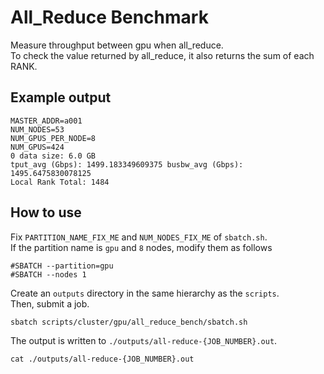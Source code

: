 # All_Reduce Benchmark

Measure throughput between gpu when all_reduce.  
To check the value returned by all_reduce, it also returns the sum of each RANK.

## Example output

```
MASTER_ADDR=a001
NUM_NODES=53
NUM_GPUS_PER_NODE=8
NUM_GPUS=424
0 data size: 6.0 GB
tput_avg (Gbps): 1499.183349609375 busbw_avg (Gbps): 1495.6475830078125
Local Rank Total: 1484
```

## How to use

Fix `PARTITION_NAME_FIX_ME` and `NUM_NODES_FIX_ME` of `sbatch.sh`.  
If the partition name is `gpu` and `8` nodes, modify them as follows

```
#SBATCH --partition=gpu
#SBATCH --nodes 1
```

Create an `outputs` directory in the same hierarchy as the `scripts`.  
Then, submit a job.

```
sbatch scripts/cluster/gpu/all_reduce_bench/sbatch.sh
```

The output is written to `./outputs/all-reduce-{JOB_NUMBER}.out`.

```
cat ./outputs/all-reduce-{JOB_NUMBER}.out
```
